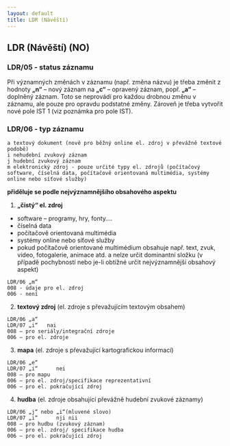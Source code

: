 ```yaml
---
layout: default
title: LDR (Návěští)
---
```


## LDR (Návěští) (NO)

### LDR/05 - status záznamu
Při významných změnách v záznamu (např. změna názvu) je třeba změnit z hodnoty **„n“** – nový záznam na **„c“** – opravený záznam, popř. **„a“** – doplněný záznam. Toto se neprovádí pro každou drobnou změnu v záznamu, ale pouze pro opravdu podstatné změny. Zároveň je třeba vytvořit nové pole IST 1 (viz poznámka pro pole IST).

### LDR/06 - typ záznamu

```
a textový dokument (nově pro běžný online el. zdroj v převážně textové podobě)
i nehudební zvukový záznam
j hudební zvukový záznam
m elektronický zdroj - pouze určité typy el. zdrojů (počítačový software, číselná data, počítačově orientovaná multimédia, systémy online nebo síťové služby)
```

**přiděluje se podle nejvýznamnějšího obsahového aspektu**

1. **„čistý“ el. zdroj**
  * software – programy, hry, fonty….
  * číselná data
  * počítačově orientovaná multimédia
  * systémy online nebo síťové služby
  * pokud počítačově orientované multimédium obsahuje např. text, zvuk, video, fotogalerie, animace atd. a nelze určit dominantní složku (v případě pochybností nebo je-li obtížné určit nejvýznamnější obsahový aspekt)


```
LDR/06 „m“
008 - údaje pro el. zdroj
006 - není
```

2. **textový zdroj** (el. zdroje s převažujícím textovým obsahem)
```
LDR/06 „a“
LDR/07 „i“   nai     
008 – pro seriály/integrační zdroje
006 – pro el. zdroje
```

3. **mapa** (el. zdroje s převažující kartografickou informací)
```
LDR/06 „e“
LDR/07 „i“      nei
008 – pro mapu
006 – pro el. zdroj/specifikace reprezentativní
006 – pro el. pokračující zdroj
```

4. **hudba** (el. zdroje obsahující převážně hudební zvukové záznamy)
```
LDR/06 „j“ nebo „i“(mluvené slovo)
LDR/07 „i“      nji nii
008 – pro hudbu (zvukový záznam)
006 – pro el. zdroj/ specifikace hudba
006 – pro el. pokračující zdroj
```
